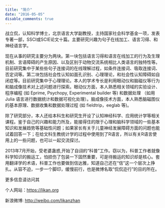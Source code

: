 ```yaml
---
title: "简介"
date: "2016-05-05"
disable_comments: true
---
```


战立侃，认知科学博士，北京语言大学副教授，主持国家社会科学基金一项，发表专著一部，SSCI或SCIE论文十篇。主要研究兴趣为句子在线加工、语言习得、和神经语言学。

现在从事的研究主要分为两块。第一块包括语言习得和语言在线加工的行为及生理机制、言语障碍的产生原因、以及区别于动物交流系统相比人类语言的独特性等。目前研究集中于某些些句子连接词的在线理解过程，如条件连接词、吸取连接词、否定词等。第二块包括社会性认知如面孔识别、心理理论，和社会性认知障碍如自闭症等。目前研究集中于心理理论。本人的学术专长是利用眼动仪和脑磁仪等行为和脑成像技术对上述问题进行探索。眼动仪方面，本人熟悉相关领域的实验设计、程序编程 (如 Eprime, Psychopy, Experimental builder 等) 和数据处理 （如用 Julia 语言进行数据统计和数据可视化处理）。脑成像技术方面，本人熟悉脑磁图仪的基本原理、数据收集和数据处理过程 (如 fieldtrip，eeglab 等)。

除了研究部分，本人还给本科生和研究生开设了认知神经科学、应用统计学等相关课程。鉴于自己的兴趣和能力所及，能接得住的限于心理和脑科学领域的一些基本知识和发展趋势等基础性问题；如果家长有关于儿童神经发展障碍方面的问题也能试着回答一下；在给文科生教统计学的过程中使用到了R语言，所以有关R语言使用上的一些问题，也可以一起交流探讨。

2013年7月开始，受老婆蛊惑,开始了自诩的“科普”工作。窃以为，科普工作者就像科学知识的搬运工，怕损伤了包装一下固然重要，可是待搬运的知识却是核心。套用翻译学的术语，科普工作也要做到信达雅，知道自己还在“信”这一个层次上挣扎。从容不迫，一步一个脚印，缓慢前行，也是微博名取“侃侃迩行”的目的所在。

更多信息请访问其

个人网站：https://likan.org

新浪微博: http://weibo.com/likanzhan
